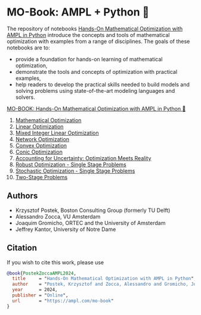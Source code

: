 # MO-Book: AMPL + Python 🐍

The repository of notebooks [Hands-On Mathematical Optimization with AMPL in Python](https://ampl.com/mo-book/) introduce the concepts and tools of mathematical optimization with examples from a range of disciplines. The goals of these notebooks are to:

-   provide a foundation for hands-on learning of mathematical optimization,
-   demonstrate the tools and concepts of optimization with practical examples,
-   help readers to develop the practical skills needed to build models and solving problems using state-of-the-art modeling languages and solvers.

[MO-BOOK: Hands-On Mathematical Optimization with AMPL in Python 🐍](https://ampl.com/mo-book/)

1. [Mathematical Optimization](https://ampl.com/mo-book//notebooks/01/01.00.html)
2. [Linear Optimization](https://ampl.com/mo-book//notebooks/02/02.00.html)
3. [Mixed Integer Linear Optimization](https://ampl.com/mo-book//notebooks/03/03.00.html)    
4. [Network Optimization](https://ampl.com/mo-book//notebooks/04/04.00.html) 
5. [Convex Optimization](https://ampl.com/mo-book//notebooks/05/05.00.html)
6. [Conic Optimization](https://ampl.com/mo-book//notebooks/06/06.00.html)
7. [Accounting for Uncertainty: Optimization Meets Reality](https://ampl.com/mo-book//notebooks/07/07.00.html)
8. [Robust Optimization - Single Stage Problems](https://ampl.com/mo-book//notebooks/08/08.00.html)
9. [Stochastic Optimization - Single Stage Problems](https://ampl.com/mo-book//notebooks/09/09.00.html)   
10. [Two-Stage Problems](https://ampl.com/mo-book//notebooks/10/10.00.html) 

## Authors
-   Krzysztof Postek, Boston Consulting Group (formerly TU Delft)
-   Alessandro Zocca, VU Amsterdam
-   Joaquim Gromicho, ORTEC and the University of Amsterdam
-   Jeffrey Kantor, University of Notre Dame

## Citation

If you wish to cite this work, please use

```bibtex
@book{PostekZoccaAMPL2024,
  title     = "Hands-On Mathematical Optimization with AMPL in Python",
  author    = "Postek, Krzysztof and Zocca, Alessandro and Gromicho, Joaquim and Kantor, Jeffrey",
  year      = 2024,
  publisher = "Online",
  url       = "https://ampl.com/mo-book"
}
```
